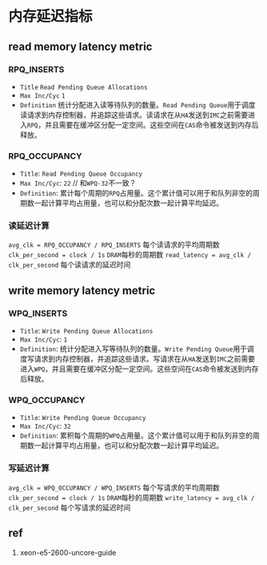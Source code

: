 # 内存延迟指标

## read memory latency metric

### RPQ_INSERTS

- `Title` `Read Pending Queue Allocations`
- `Max Inc/Cyc` `1`
- `Definition` 统计分配进入读等待队列的数量。`Read Pending Queue`用于调度读请求到内存控制器，并追踪这些请求。读请求在从`HA`发送到`IMC`之前需要进入`RPQ`，并且需要在缓冲区分配一定空间。这些空间在`CAS`命令被发送到内存后释放。

### RPQ_OCCUPANCY

- `Title`: `Read Pending Queue Occupancy`
- `Max Inc/Cyc`: `22` // 和`WPQ-32`不一致？
- `Definition`: 累计每个周期的`RPQ`占用量。这个累计值可以用于和队列非空的周期数一起计算平均占用量，也可以和分配次数一起计算平均延迟。

### 读延迟计算

`avg_clk = RPQ_OCCUPANCY / RPQ_INSERTS` 每个读请求的平均周期数
`clk_per_second = clock / 1s` `DRAM`每秒的周期数
`read_latency = avg_clk / clk_per_second` 每个读请求的延迟时间

## write memory latency metric

### WPQ_INSERTS

- `Title`: `Write Pending Queue Allocations`
- `Max Inc/Cyc`: `1`
- `Definition`: 统计分配进入写等待队列的数量。`Write Pending Queue`用于调度写请求到内存控制器，并追踪这些请求。写请求在从`HA`发送到`IMC`之前需要进入`WPQ`，并且需要在缓冲区分配一定空间。这些空间在`CAS`命令被发送到内存后释放。

### WPQ_OCCUPANCY

- `Title`: `Write Pending Queue Occupancy`
- `Max Inc/Cyc`: `32`
- `Definition`: 累积每个周期的`WPQ`占用量。这个累计值可以用于和队列非空的周期数一起计算平均占用量，也可以和分配次数一起计算平均延迟。

### 写延迟计算

`avg_clk = WPQ_OCCUPANCY / WPQ_INSERTS` 每个写请求的平均周期数
`clk_per_second = clock / 1s` `DRAM`每秒的周期数
`write_latency = avg_clk / clk_per_second` 每个写请求的延迟时间

## ref

1. xeon-e5-2600-uncore-guide
